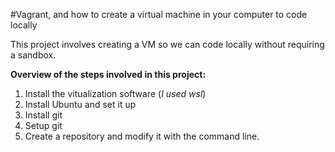 #Vagrant, and how to create a virtual machine in your computer to code locally

This project involves creating a VM so we can code locally without requiring a sandbox.

**Overview of the steps involved in this project:**

1. Install the vitualization software (*I used wsl*)
2. Install Ubuntu and set it up
3. Install git
4. Setup git
5. Create a repository and modify it with the command line.